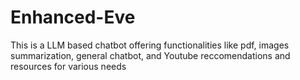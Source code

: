 # Enhanced-Eve
This is a LLM based chatbot offering functionalities like pdf, images summarization, general chatbot, and Youtube reccomendations and resources for various needs
